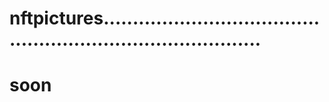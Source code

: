 # nftpictures................................................................................
# soon
